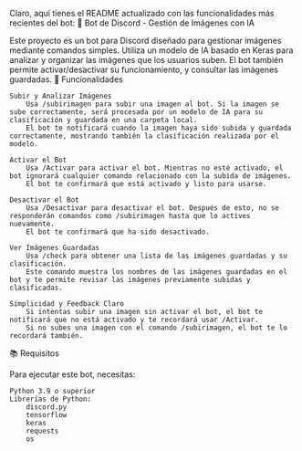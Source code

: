 Claro, aquí tienes el README actualizado con las funcionalidades más recientes del bot:
🤖 Bot de Discord - Gestión de Imágenes con IA

Este proyecto es un bot para Discord diseñado para gestionar imágenes mediante comandos simples. Utiliza un modelo de IA basado en Keras para analizar y organizar las imágenes que los usuarios suben. El bot también permite activar/desactivar su funcionamiento, y consultar las imágenes guardadas.
🚀 Funcionalidades

    Subir y Analizar Imágenes
        Usa /subirimagen para subir una imagen al bot. Si la imagen se sube correctamente, será procesada por un modelo de IA para su clasificación y guardada en una carpeta local.
        El bot te notificará cuando la imagen haya sido subida y guardada correctamente, mostrando también la clasificación realizada por el modelo.

    Activar el Bot
        Usa /Activar para activar el bot. Mientras no esté activado, el bot ignorará cualquier comando relacionado con la subida de imágenes.
        El bot te confirmará que está activado y listo para usarse.

    Desactivar el Bot
        Usa /Desactivar para desactivar el bot. Después de esto, no se responderán comandos como /subirimagen hasta que lo actives nuevamente.
        El bot te confirmará que ha sido desactivado.

    Ver Imágenes Guardadas
        Usa /check para obtener una lista de las imágenes guardadas y su clasificación.
        Este comando muestra los nombres de las imágenes guardadas en el bot y te permite revisar las imágenes previamente subidas y clasificadas.

    Simplicidad y Feedback Claro
        Si intentas subir una imagen sin activar el bot, el bot te notificará que no está activado y te recordará usar /Activar.
        Si no subes una imagen con el comando /subirimagen, el bot te lo recordará también.

📚 Requisitos

Para ejecutar este bot, necesitas:

    Python 3.9 o superior
    Librerías de Python:
        discord.py
        tensorflow
        keras
        requests
        os
